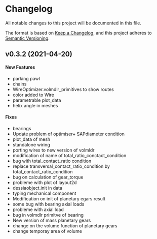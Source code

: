 # Changelog

All notable changes to this project will be documented in this file.

The format is based on [Keep a Changelog](https://keepachangelog.com/en/1.0.0/),
and this project adheres to [Semantic Versioning](https://semver.org/spec/v2.0.0.html).



## v0.3.2 (2021-04-20)

#### New Features

* parking pawl
* chains
* WireOptimizer.volmdlr_primitives to show routes
* color added to Wire
* parametrable plot_data
* helix angle in meshes


#### Fixes

* bearings
* Update problem of optimiser+ SAPdiameter condition
* plot_data of mesh
* standalone wiring
* porting wires to new version of volmldr
* modification of name of total_ratio_conctact_condition
* bug with total_contact_ratio condition
* replace transversal_contact_ratio_condition by total_contact_ratio_condition
* bug on calculation of gear_torque
* probleme with plot of layout2d
* dessiaobject.init in data
* typing mechanical component
* Modification on init of planetary egars result
* some bug with bearing axial loads
* probleme with axial load
* bug in volmdlr primitve of bearing
* New version of mass planetary gears
* change on the volume function of planetary gears
* change temporay area of volume


